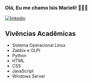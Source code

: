
### Olá, Eu me chamo Isis Marieli! 👩🏻‍💻

[![linkedin](https://img.shields.io/badge/LinkedIn-0077B5?style=for-the-badge&logo=linkedin&logoColor=white)](https://www.linkedin.com/in/isis-marieli-9a350225b/)

## Vivências Acadêmicas

- Sistema Operacional Linux
- Zabbix e GLPI
- Python
- HTML
- CSS
- JavaScript
- Windows Server
  
